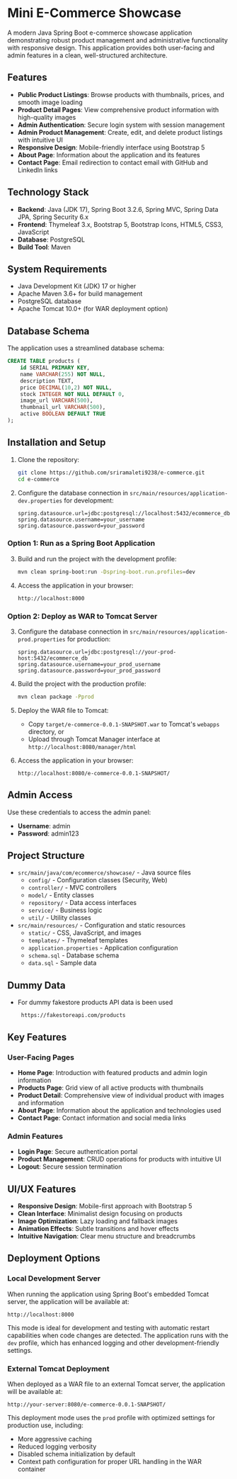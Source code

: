 # Mini E-Commerce Showcase

A modern Java Spring Boot e-commerce showcase application demonstrating robust product management and administrative functionality with responsive design. This application provides both user-facing and admin features in a clean, well-structured architecture.


## Features

- **Public Product Listings**: Browse products with thumbnails, prices, and smooth image loading
- **Product Detail Pages**: View comprehensive product information with high-quality images
- **Admin Authentication**: Secure login system with session management
- **Admin Product Management**: Create, edit, and delete product listings with intuitive UI
- **Responsive Design**: Mobile-friendly interface using Bootstrap 5
- **About Page**: Information about the application and its features
- **Contact Page**: Email redirection to contact email with GitHub and LinkedIn links

## Technology Stack

- **Backend**: Java (JDK 17), Spring Boot 3.2.6, Spring MVC, Spring Data JPA, Spring Security 6.x
- **Frontend**: Thymeleaf 3.x, Bootstrap 5, Bootstrap Icons, HTML5, CSS3, JavaScript
- **Database**: PostgreSQL
- **Build Tool**: Maven

## System Requirements

- Java Development Kit (JDK) 17 or higher
- Apache Maven 3.6+ for build management
- PostgreSQL database
- Apache Tomcat 10.0+ (for WAR deployment option)

## Database Schema

The application uses a streamlined database schema:

```sql
CREATE TABLE products (
    id SERIAL PRIMARY KEY,
    name VARCHAR(255) NOT NULL,
    description TEXT,
    price DECIMAL(10,2) NOT NULL,
    stock INTEGER NOT NULL DEFAULT 0,
    image_url VARCHAR(500),
    thumbnail_url VARCHAR(500),
    active BOOLEAN DEFAULT TRUE
);
```

## Installation and Setup

1. Clone the repository:
   ```bash
   git clone https://github.com/sriramaleti9238/e-commerce.git
   cd e-commerce
   ```

2. Configure the database connection in `src/main/resources/application-dev.properties` for development:
   ```properties
   spring.datasource.url=jdbc:postgresql://localhost:5432/ecommerce_db
   spring.datasource.username=your_username
   spring.datasource.password=your_password
   ```

### Option 1: Run as a Spring Boot Application

3. Build and run the project with the development profile:
   ```bash
   mvn clean spring-boot:run -Dspring-boot.run.profiles=dev
   ```

4. Access the application in your browser:
   ```
   http://localhost:8000
   ```

### Option 2: Deploy as WAR to Tomcat Server

3. Configure the database connection in `src/main/resources/application-prod.properties` for production:
   ```properties
   spring.datasource.url=jdbc:postgresql://your-prod-host:5432/ecommerce_db
   spring.datasource.username=your_prod_username
   spring.datasource.password=your_prod_password
   ```

4. Build the project with the production profile:
   ```bash
   mvn clean package -Pprod
   ```

5. Deploy the WAR file to Tomcat:
    - Copy `target/e-commerce-0.0.1-SNAPSHOT.war` to Tomcat's `webapps` directory, or
    - Upload through Tomcat Manager interface at `http://localhost:8080/manager/html`

6. Access the application in your browser:
   ```
   http://localhost:8080/e-commerce-0.0.1-SNAPSHOT/
   ```

## Admin Access

Use these credentials to access the admin panel:
- **Username**: admin
- **Password**: admin123

## Project Structure

- `src/main/java/com/ecommerce/showcase/` - Java source files
    - `config/` - Configuration classes (Security, Web)
    - `controller/` - MVC controllers
    - `model/` - Entity classes
    - `repository/` - Data access interfaces
    - `service/` - Business logic
    - `util/` - Utility classes
- `src/main/resources/` - Configuration and static resources
    - `static/` - CSS, JavaScript, and images
    - `templates/` - Thymeleaf templates
    - `application.properties` - Application configuration
    - `schema.sql` - Database schema
    - `data.sql` - Sample data

## Dummy Data

- For dummy fakestore products API data is been used 
  ```
   https://fakestoreapi.com/products
   ```

## Key Features

### User-Facing Pages
- **Home Page**: Introduction with featured products and admin login information
- **Products Page**: Grid view of all active products with thumbnails
- **Product Detail**: Comprehensive view of individual product with images and information
- **About Page**: Information about the application and technologies used
- **Contact Page**: Contact information and social media links

### Admin Features
- **Login Page**: Secure authentication portal
- **Product Management**: CRUD operations for products with intuitive UI
- **Logout**: Secure session termination

## UI/UX Features

- **Responsive Design**: Mobile-first approach with Bootstrap 5
- **Clean Interface**: Minimalist design focusing on products
- **Image Optimization**: Lazy loading and fallback images
- **Animation Effects**: Subtle transitions and hover effects
- **Intuitive Navigation**: Clear menu structure and breadcrumbs

## Deployment Options

### Local Development Server

When running the application using Spring Boot's embedded Tomcat server, the application will be available at:

```
http://localhost:8000
```

This mode is ideal for development and testing with automatic restart capabilities when code changes are detected. The application runs with the `dev` profile, which has enhanced logging and other development-friendly settings.

### External Tomcat Deployment

When deployed as a WAR file to an external Tomcat server, the application will be available at:

```
http://your-server:8080/e-commerce-0.0.1-SNAPSHOT/
```

This deployment mode uses the `prod` profile with optimized settings for production use, including:
- More aggressive caching
- Reduced logging verbosity
- Disabled schema initialization by default
- Context path configuration for proper URL handling in the WAR container

